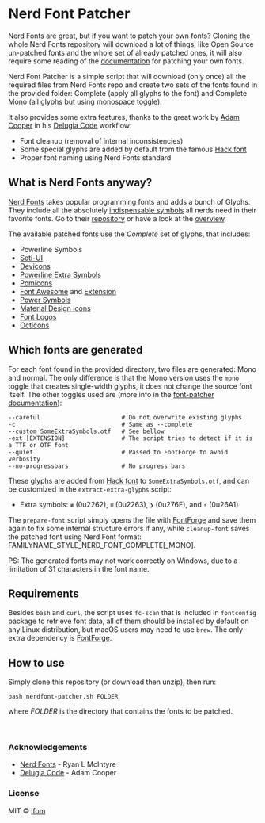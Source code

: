 # Nerd Font Patcher
Nerd Fonts are great, but if you want to patch your own fonts? Cloning the whole Nerd Fonts repository will download a lot of things, like Open Source un-patched fonts and the whole set of already patched ones, it will also require some reading of the [documentation](https://github.com/ryanoasis/nerd-fonts#font-patcher) for patching your own fonts.

Nerd Font Patcher is a simple script that will download (only once) all the required files from Nerd Fonts repo and create two sets of the fonts found in the provided folder: Complete (apply all glyphs to the font) and Complete Mono (all glyphs but using monospace toggle).

It also provides some extra features, thanks to the great work by [Adam Cooper](https://github.com/adam7) in his [Delugia Code](https://github.com/adam7/delugia-code) workflow:

- Font cleanup (removal of internal inconsistencies)
- Some special glyphs are added by default from the famous [Hack font](https://github.com/source-foundry/Hack)
- Proper font naming using Nerd Fonts standard


## What is Nerd Fonts anyway?
[Nerd Fonts](https://www.nerdfonts.com) takes popular programming fonts and adds a bunch of Glyphs. They include all the absolutely [indispensable symbols](https://github.com/ryanoasis/nerd-fonts/wiki/Glyph-Sets-and-Code-Points) all nerds need in their favorite fonts.
Go to their [repository](https://github.com/ryanoasis/nerd-fonts) or have a look at the [overview](https://www.nerdfonts.com/#cheat-sheet).

The available patched fonts use the _Complete_ set of glyphs, that includes:
- Powerline Symbols
- [Seti-UI](https://atom.io/themes/seti-ui#current_icons)
- [Devicons](http://vorillaz.github.io/devicons/)
- [Powerline Extra Symbols](https://github.com/ryanoasis/powerline-extra-symbols)
- [Pomicons](https://github.com/gabrielelana/pomicons)
- [Font Awesome](https://github.com/FortAwesome/Font-Awesome) and [Extension](https://github.com/AndreLZGava/font-awesome-extension)
- [Power Symbols](https://unicodepowersymbol.com/)
- [Material Design Icons](https://github.com/Templarian/MaterialDesign)
- [Font Logos](https://github.com/Lukas-W/font-logos)
- [Octicons](https://github.com/github/octicons)

## Which fonts are generated
For each font found in the provided directory, two files are generated: Mono and normal. The only difference is that the Mono version uses the `mono` toggle that creates single-width glyphs, it does not change the source font itself. The other toggles used are (more info in the [font-patcher documentation](https://github.com/ryanoasis/nerd-fonts#font-patcher)):
```
--careful                       # Do not overwrite existing glyphs
-c                              # Same as --complete
--custom SomeExtraSymbols.otf   # See bellow
-ext [EXTENSION]                # The script tries to detect if it is a TTF or OTF font
--quiet                         # Passed to FontForge to avoid verbosity
--no-progressbars               # No progress bars
```


These glyphs are added from [Hack font](https://github.com/source-foundry/Hack) to `SomeExtraSymbols.otf`, and can be customized in the `extract-extra-glyphs` script:
- Extra symbols: ``≢`` (0u2262), ``≣`` (0u2263), ``❯`` (0u276F), and ``⚡`` (0u26A1)

The `prepare-font` script simply opens the file with [FontForge](https://fontforge.org) and save them again to fix some internal structure errors if any, while `cleanup-font` saves the patched font using Nerd Font format: FAMILYNAME_STYLE_NERD_FONT_COMPLETE\[\_MONO\].

PS: The generated fonts may not work correctly on Windows, due to a limitation of 31 characters in the font name.

## Requirements
Besides `bash` and `curl`, the script uses `fc-scan` that is included in `fontconfig` package to retrieve font data, all of them should be installed by default on any Linux distribution, but macOS users may need to use `brew`. The only extra dependency is [FontForge](https://fontforge.org).

## How to use
Simply clone this repository (or download then unzip), then run:
```
bash nerdfont-patcher.sh FOLDER
```
where _FOLDER_ is the directory that contains the fonts to be patched.

<br/>

### Acknowledgements
- [Nerd Fonts](https://github.com/ryanoasis/nerd-fonts) - Ryan L McIntyre
- [Delugia Code](https://github.com/adam7/delugia-code) - Adam Cooper


### License

MIT © [lfom](https://lfom.tk)
